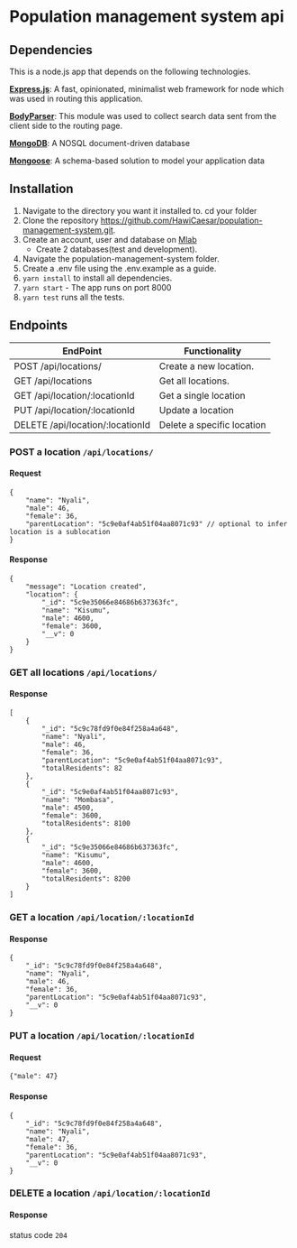 # Population management system api

## Dependencies

This is a node.js app that depends on the following technologies.

[**Express.js**](https://expressjs.com/): A fast, opinionated, minimalist web framework for node which was used in routing this application.

[**BodyParser**](https://github.com/expressjs/body-parser): This module was used to collect search data sent from the client side to the routing page.

[**MongoDB**](https://www.mongodb.com/): A NOSQL document-driven database

[**Mongoose**](https://mongoosejs.com/): A schema-based solution to model your application data

## Installation

1. Navigate to the directory you want it installed to. cd your folder
2. Clone the repository https://github.com/HawiCaesar/population-management-system.git.
3. Create an account, user and database on [Mlab](https://mlab.com)
   - Create 2 databases(test and development).
4. Navigate the population-management-system folder.
5. Create a .env file using the .env.example as a guide.
6. `yarn install` to install all dependencies.
7. `yarn start` - The app runs on port 8000
8. `yarn test` runs all the tests.

## Endpoints

| EndPoint                         | Functionality              |
| -------------------------------- | -------------------------- |
| POST /api/locations/             | Create a new location.     |
| GET /api/locations               | Get all locations.         |
| GET /api/location/:locationId    | Get a single location      |
| PUT /api/location/:locationId    | Update a location          |
| DELETE /api/location/:locationId | Delete a specific location |

### POST a location `/api/locations/`

#### Request

```
{
    "name": "Nyali",
    "male": 46,
    "female": 36,
    "parentLocation": "5c9e0af4ab51f04aa8071c93" // optional to infer location is a sublocation
}
```

#### Response

```
{
    "message": "Location created",
    "location": {
        "_id": "5c9e35066e84686b637363fc",
        "name": "Kisumu",
        "male": 4600,
        "female": 3600,
        "__v": 0
    }
}
```

### GET all locations `/api/locations/`

#### Response

```
[
    {
        "_id": "5c9c78fd9f0e84f258a4a648",
        "name": "Nyali",
        "male": 46,
        "female": 36,
        "parentLocation": "5c9e0af4ab51f04aa8071c93",
        "totalResidents": 82
    },
    {
        "_id": "5c9e0af4ab51f04aa8071c93",
        "name": "Mombasa",
        "male": 4500,
        "female": 3600,
        "totalResidents": 8100
    },
    {
        "_id": "5c9e35066e84686b637363fc",
        "name": "Kisumu",
        "male": 4600,
        "female": 3600,
        "totalResidents": 8200
    }
]
```

### GET a location `/api/location/:locationId`

#### Response

```
{
    "_id": "5c9c78fd9f0e84f258a4a648",
    "name": "Nyali",
    "male": 46,
    "female": 36,
    "parentLocation": "5c9e0af4ab51f04aa8071c93",
    "__v": 0
}
```

### PUT a location `/api/location/:locationId`

#### Request

```
{"male": 47}
```

#### Response

```
{
    "_id": "5c9c78fd9f0e84f258a4a648",
    "name": "Nyali",
    "male": 47,
    "female": 36,
    "parentLocation": "5c9e0af4ab51f04aa8071c93",
    "__v": 0
}
```

### DELETE a location `/api/location/:locationId`

#### Response

status code `204`
